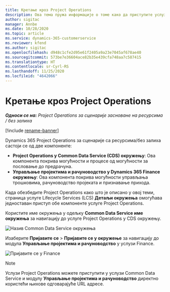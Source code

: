 ```yaml
---
title: Кретање кроз Project Operations
description: Ова тема пружа информације о томе како да приступите услузи Project Operations из услуге Lifecycle Services.
author: sigitac
manager: Annbe
ms.date: 10/28/2020
ms.topic: article
ms.service: dynamics-365-customerservice
ms.reviewer: kfend
ms.author: sigitac
ms.openlocfilehash: d948c1cfe2d95e61f2405a9a23e7045af678ae40
ms.sourcegitcommit: 573be7e36604ace82b35e439cfa748aa7c587415
ms.translationtype: HT
ms.contentlocale: sr-Cyrl-RS
ms.lasthandoff: 11/25/2020
ms.locfileid: "4642066"
---
```

# <a name="navigate-project-operations"></a>Кретање кроз Project Operations

_**Односи се на:** Project Operations за сценарије засноване на ресурсима / без залиха_

[!include [rename-banner](~/includes/cc-data-platform-banner.md)]

Dynamics 365 Project Operations за сценарије са ресурсима/без залиха састоји се од две компоненте: 

 - **Project Operations у Common Data Service (CDS) окружењу**: Ова компонента покрива могућности и процесе од могућности за пословање до предрачуна. 
 - **Управљање пројектима и рачуноводство у Dynamics 365 Finance окружењу**: Ова компонента покрива могућности управљања трошковима, рачуноводство пројеката и признавање прихода. 

Када обезбедите Project Operations како што је описано у овој теми, страница услуге Lifecycle Services (LCS) **Детаљи окружења** омогућава једноставан приступ обе компоненте услуге Project Operations.  

Користите име окружења у одељку **Common Data Service име окружења** за навигацију до услуге Project Operations у CDS окружењу. 

  ![Назив Common Data Service окружења](./media/environment-name.PNG)

Изаберите **Пријавите се** > **Пријавите се у окружење** за навигацију до модула **Управљање пројектима и рачуноводство** у услузи Finance.  

   ![Пријавите се у Finance](./media/environment-login.PNG)

> [!NOTE]
> Услузи Project Operations можете приступити у услузи Common Data Service и модулу **Управљање пројектима и рачуноводство** директно користећи њихове одговарајуће URL адресе. 
